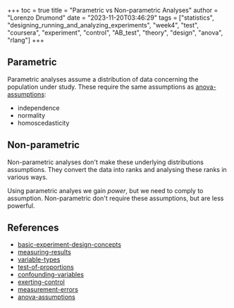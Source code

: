 +++
toc = true
title = "Parametric vs Non-parametric Analyses"
author = "Lorenzo Drumond"
date = "2023-11-20T03:46:29"
tags = ["statistics",  "designing_running_and_analyzing_experiments",  "week4",  "test",  "coursera",  "experiment",  "control",  "AB_test",  "theory",  "design",  "anova",  "rlang"]
+++


## Parametric
Parametric analyses assume a distribution of data concerning the population under study. These require the same assumptions as [anova-assumptions](/wiki/anova-assumptions/):
- independence
- normality
- homoscedasticity

## Non-parametric
Non-parametric analyses don't make these underlying distributions assumptions. They convert the data into ranks and analysing these ranks in various ways.


Using parametric analyes we gain _power_, but we need to comply to assumption. Non-parametric don't require these assumptions, but are less powerful.

## References
- [basic-experiment-design-concepts](/wiki/basic-experiment-design-concepts/)
- [measuring-results](/wiki/measuring-results/)
- [variable-types](/wiki/variable-types/)
- [test-of-proportions](/wiki/test-of-proportions/)
- [confounding-variables](/wiki/confounding-variables/)
- [exerting-control](/wiki/exerting-control/)
- [measurement-errors](/wiki/measurement-errors/)
- [anova-assumptions](/wiki/anova-assumptions/)
